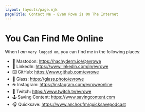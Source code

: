```yaml
---
layout: layouts/page.njk
pageTitle: Contact Me - Evan Rowe is On The Internet
---
```

# You Can Find Me Online

When I _am_ `very logged on`, you can find me in the following places:

* 🐘 Mastodon: <a rel="me" href="https://hachyderm.io/@evrowe">https://hachyderm.io/@evrowe</a>
* 💼 LinkedIn: <a href="https://www.linkedin.com/in/evrowe" target="_blank">https://www.linkedin.com/in/evrowe</a>
* ⌨️ GitHub: <a href="https://www.github.com/evrowe" target="_blank">https://www.github.com/evrowe</a>
* 📸 Glass: <a href="https://glass.photo/evrowe" target="_blank">https://glass.photo/evrowe</a>
* ☕️ Instagram: <a href="https://instagram.com/evroweonline" target="_blank">https://instagram.com/evroweonline</a>
* 👾 Twitch: <a href="https://www.twitch.tv/evrowe" target="_blank">https://www.twitch.tv/evrowe</a>
* 🕹 Saving Content: <a href="https://www.savingcontent.com" target="_blank">https://www.savingcontent.com</a>
* 🎧 Quicksave: <a href="https://www.anchor.fm/quicksavepodcast" target="_blank">https://www.anchor.fm/quicksavepodcast</a>
